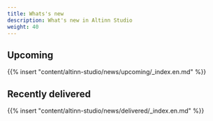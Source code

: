 ```yaml
---
title: Whats's new
description: What's new in Altinn Studio
weight: 40
---
```


## Upcoming
{{% insert "content/altinn-studio/news/upcoming/_index.en.md" %}}


## Recently delivered
{{% insert "content/altinn-studio/news/delivered/_index.en.md" %}}